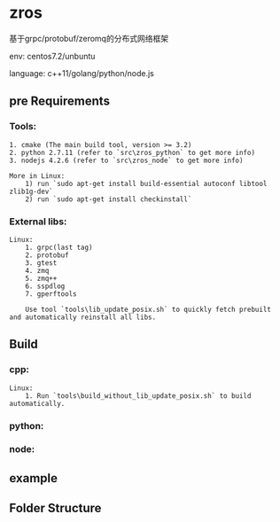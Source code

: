 # zros

基于grpc/protobuf/zeromq的分布式网络框架

env: centos7.2/unbuntu

language: c++11/golang/python/node.js


## pre Requirements

### Tools:
    1. cmake (The main build tool, version >= 3.2)
    2. python 2.7.11 (refer to `src\zros_python` to get more info)
    3. nodejs 4.2.6 (refer to `src\zros_node` to get more info)

    More in Linux:
        1) run `sudo apt-get install build-essential autoconf libtool zlib1g-dev`
        2) run `sudo apt-get install checkinstall`

### External libs:
    Linux:
        1. grpc(last tag)
        2. protobuf
        3. gtest
        4. zmq
        5. zmq++
        6. sspdlog
        7. gperftools

        Use tool `tools\lib_update_posix.sh` to quickly fetch prebuilt  and automatically reinstall all libs.

## Build

### cpp:
    Linux:
        1. Run `tools\build_without_lib_update_posix.sh` to build automatically.

### python:

### node:

## example

## Folder Structure
